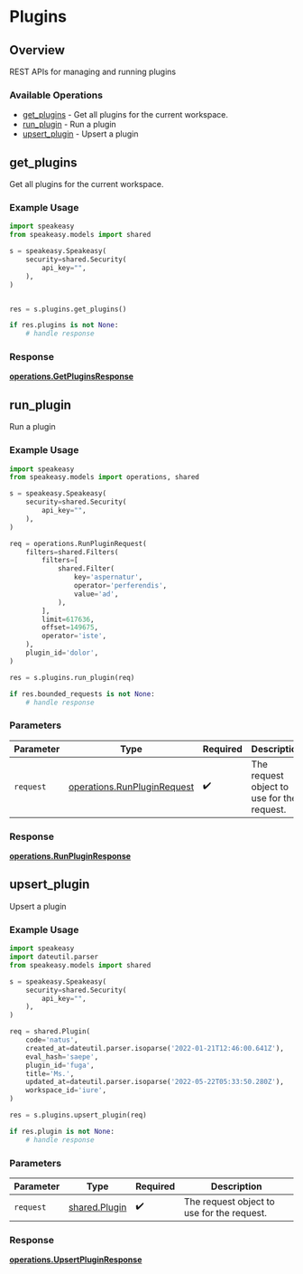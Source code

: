 # Plugins

## Overview

REST APIs for managing and running plugins

### Available Operations

* [get_plugins](#get_plugins) - Get all plugins for the current workspace.
* [run_plugin](#run_plugin) - Run a plugin
* [upsert_plugin](#upsert_plugin) - Upsert a plugin

## get_plugins

Get all plugins for the current workspace.

### Example Usage

```python
import speakeasy
from speakeasy.models import shared

s = speakeasy.Speakeasy(
    security=shared.Security(
        api_key="",
    ),
)


res = s.plugins.get_plugins()

if res.plugins is not None:
    # handle response
```


### Response

**[operations.GetPluginsResponse](../../models/operations/getpluginsresponse.md)**


## run_plugin

Run a plugin

### Example Usage

```python
import speakeasy
from speakeasy.models import operations, shared

s = speakeasy.Speakeasy(
    security=shared.Security(
        api_key="",
    ),
)

req = operations.RunPluginRequest(
    filters=shared.Filters(
        filters=[
            shared.Filter(
                key='aspernatur',
                operator='perferendis',
                value='ad',
            ),
        ],
        limit=617636,
        offset=149675,
        operator='iste',
    ),
    plugin_id='dolor',
)

res = s.plugins.run_plugin(req)

if res.bounded_requests is not None:
    # handle response
```

### Parameters

| Parameter                                                                  | Type                                                                       | Required                                                                   | Description                                                                |
| -------------------------------------------------------------------------- | -------------------------------------------------------------------------- | -------------------------------------------------------------------------- | -------------------------------------------------------------------------- |
| `request`                                                                  | [operations.RunPluginRequest](../../models/operations/runpluginrequest.md) | :heavy_check_mark:                                                         | The request object to use for the request.                                 |


### Response

**[operations.RunPluginResponse](../../models/operations/runpluginresponse.md)**


## upsert_plugin

Upsert a plugin

### Example Usage

```python
import speakeasy
import dateutil.parser
from speakeasy.models import shared

s = speakeasy.Speakeasy(
    security=shared.Security(
        api_key="",
    ),
)

req = shared.Plugin(
    code='natus',
    created_at=dateutil.parser.isoparse('2022-01-21T12:46:00.641Z'),
    eval_hash='saepe',
    plugin_id='fuga',
    title='Ms.',
    updated_at=dateutil.parser.isoparse('2022-05-22T05:33:50.280Z'),
    workspace_id='iure',
)

res = s.plugins.upsert_plugin(req)

if res.plugin is not None:
    # handle response
```

### Parameters

| Parameter                                      | Type                                           | Required                                       | Description                                    |
| ---------------------------------------------- | ---------------------------------------------- | ---------------------------------------------- | ---------------------------------------------- |
| `request`                                      | [shared.Plugin](../../models/shared/plugin.md) | :heavy_check_mark:                             | The request object to use for the request.     |


### Response

**[operations.UpsertPluginResponse](../../models/operations/upsertpluginresponse.md)**

